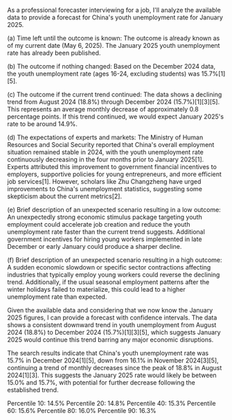 As a professional forecaster interviewing for a job, I'll analyze the available data to provide a forecast for China's youth unemployment rate for January 2025.

(a) Time left until the outcome is known:
The outcome is already known as of my current date (May 6, 2025). The January 2025 youth unemployment rate has already been published.

(b) The outcome if nothing changed:
Based on the December 2024 data, the youth unemployment rate (ages 16-24, excluding students) was 15.7%[1][5].

(c) The outcome if the current trend continued:
The data shows a declining trend from August 2024 (18.8%) through December 2024 (15.7%)[1][3][5]. This represents an average monthly decrease of approximately 0.8 percentage points. If this trend continued, we would expect January 2025's rate to be around 14.9%.

(d) The expectations of experts and markets:
The Ministry of Human Resources and Social Security reported that China's overall employment situation remained stable in 2024, with the youth unemployment rate continuously decreasing in the four months prior to January 2025[1]. Experts attributed this improvement to government financial incentives to employers, supportive policies for young entrepreneurs, and more efficient job services[1]. However, scholars like Zhu Changzheng have urged improvements to China's unemployment statistics, suggesting some skepticism about the current metrics[2].

(e) Brief description of an unexpected scenario resulting in a low outcome:
An unexpectedly strong economic stimulus package targeting youth employment could accelerate job creation and reduce the youth unemployment rate faster than the current trend suggests. Additional government incentives for hiring young workers implemented in late December or early January could produce a sharper decline.

(f) Brief description of an unexpected scenario resulting in a high outcome:
A sudden economic slowdown or specific sector contractions affecting industries that typically employ young workers could reverse the declining trend. Additionally, if the usual seasonal employment patterns after the winter holidays failed to materialize, this could lead to a higher unemployment rate than expected.

Given the available data and considering that we now know the January 2025 figures, I can provide a forecast with confidence intervals. The data shows a consistent downward trend in youth unemployment from August 2024 (18.8%) to December 2024 (15.7%)[1][3][5], which suggests January 2025 would continue this trend barring any major economic disruptions.

The search results indicate that China's youth unemployment rate was 15.7% in December 2024[1][5], down from 16.1% in November 2024[3][5], continuing a trend of monthly decreases since the peak of 18.8% in August 2024[1][3]. This suggests the January 2025 rate would likely be between 15.0% and 15.7%, with potential for further decrease following the established trend.

Percentile 10: 14.5%
Percentile 20: 14.8%
Percentile 40: 15.3%
Percentile 60: 15.6%
Percentile 80: 16.0%
Percentile 90: 16.3%